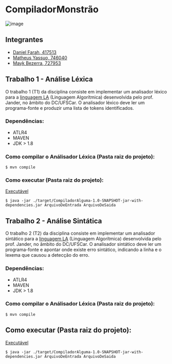 # CompiladorMonstrão

![image](https://user-images.githubusercontent.com/38228656/110389387-3842d400-8043-11eb-8959-f77642cb95a8.png)

## Integrantes
- [Daniel Farah, 417513](https://github.com/danielfarah54)
- [Matheus Yassuo, 746040](https://github.com/yasuo-00)
- [Mayk Bezerra, 727953](https://github.com/mayktu)


## Trabalho 1 - Análise Léxica
O trabalho 1 (T1) da disciplina consiste em implementar um analisador léxico para a [linguagem LA](https://github.com/yasuo-00/compiladorMonstrao/blob/main/Gramatica_LA.pdf)
(Linguagem Algorítmica) desenvolvida pelo prof. Jander, no âmbito do DC/UFSCar. O analisador
léxico deve ler um programa-fonte e produzir uma lista de tokens identificados.

### Dependências:

* ATLR4
* MAVEN
* JDK > 1.8


### Como compilar o Análisador Léxica (Pasta raiz do projeto):

```
$ mvn compile
```


### Como executar (Pasta raiz do projeto):

[Executável](https://github.com/yasuo-00/compiladorMonstrao/blob/main/T1/target/CompiladorAlguma-1.0-SNAPSHOT-jar-with-dependencies.jar)

```
$ java -jar ./target/CompiladorAlguma-1.0-SNAPSHOT-jar-with-dependencies.jar ArquivoDeEntrada ArquivoDeSaida
```

## Trabalho 2 - Análise Sintática
O trabalho 2 (T2) da disciplina consiste em implementar um analisador sintático para a [linguagem LA](https://github.com/yasuo-00/compiladorMonstrao/blob/main/Gramatica_LA.pdf)
(Linguagem Algorítmica) desenvolvida pelo prof. Jander, no âmbito do DC/UFSCar. O analisador
sintático deve ler um programa-fonte e apontar onde existe erro sintático, indicando a linha e o
lexema que causou a detecção do erro.

### Dependências:

* ATLR4
* MAVEN
* JDK > 1.8


### Como compilar o Análisador Léxica (Pasta raiz do projeto):

```
$ mvn compile
```


## Como executar (Pasta raiz do projeto):

[Executável](https://github.com/danielfarah54/compiladorMonstrao/blob/main/target/CompiladorAlguma-1.0-SNAPSHOT-jar-with-dependencies.jar)

```
$ java -jar ./target/CompiladorAlguma-1.0-SNAPSHOT-jar-with-dependencies.jar ArquivoDeEntrada ArquivoDeSaida
```
